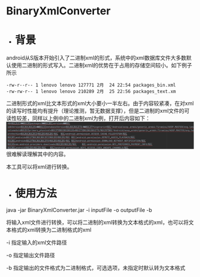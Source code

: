 # BinaryXmlConverter

- # 背景
android从S版本开始引入了二进制xml的形式，系统中的xml数据库文件大多数默认使用二进制的形式写入。二进制xml的优势在于占用的存储空间较小。如下例子所示

```
-rw-r--r-- 1 lenovo lenovo 127771 2月  24 22:54 packages_bin.xml
-rw-rw-r-- 1 lenovo lenovo 210289 2月  25 22:56 packages_text.xm
```
二进制形式的xml比文本形式的xml大小要小一半左右。由于内容较紧凑，在对xml的读写时性能均有提升（理论推测，暂无数据支撑），但是二进制的xml文件的可读性较差，同样以上例中的二进制xml为例，打开后内容如下：
![](doc/images/binary_xml.png)
很难解读理解其中的内容。

本工具可以将xml进行转换。

- # 使用方法
  
java -jar BinaryXmlConverter.jar -i inputFile -o outputFile -b

将输入xml文件进行转换，可以将二进制的xml转换为文本格式的xml，也可以将文本格式的xml转换为二进制格式的xml

-i   指定输入的xml文件路径

-o   指定输出文件路径

-b   指定输出的文件格式为二进制格式，可选选项，未指定时默认转为文本格式
